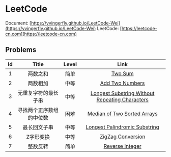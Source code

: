 # LeetCode

Document: [https://vvingerfly.github.io/LeetCode-Wei](https://vvingerfly.github.io/LeetCode-Wei)
LeetCode: [https://leetcode-cn.com](https://leetcode-cn.com)

## Problems

|  Id  | Title | Level | Link |
| :--: | :---: | :---: | :--: |
|  1  |  两数之和  |  简单  |  [Two Sum](https://leetcode-cn.com/problems/two-sum) |
|  2  |  两数相加  |  中等  |  [Add Two Numbers](https://leetcode-cn.com/problems/add-two-numbers) |
|  3  |  无重复字符的最长子串  |  中等  |  [Longest Substring Without Repeating Characters](https://leetcode-cn.com/problems/longest-substring-without-repeating-characters) |
|  4  |  寻找两个正序数组的中位数  |  困难  |  [Median of Two Sorted Arrays](https://leetcode-cn.com/problems/median-of-two-sorted-arrays) |
|  5  |  最长回文子串  |  中等  |  [Longest Palindromic Substring](https://leetcode-cn.com/problems/longest-palindromic-substring) |
|  6  |  Z字形变换  |  中等  |  [ZigZag Conversion](https://leetcode-cn.com/problems/zigzag-conversion) |
|  7  |  整数反转  |  简单  |  [Reverse Integer](https://leetcode-cn.com/problems/reverse-integer) |

